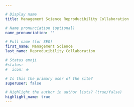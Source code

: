 ```yaml
---

# Display name
title: Management Science Reproducibility Collaboration

# Name pronunciation (optional)
name_pronunciation: ''

# Full name (for SEO)
first_name: Management Science
last_name: Reproducibility Collaboration

# Status emoji
#status:
#  icon: ☕️

# Is this the primary user of the site?
superuser: false

# Highlight the author in author lists? (true/false)
highlight_name: true
---
```

